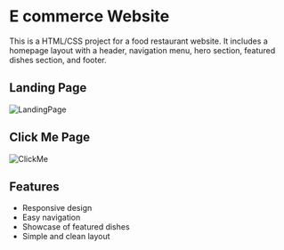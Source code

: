 # E commerce Website

This is a HTML/CSS project for a food restaurant website. It includes a homepage layout with a header, navigation menu, hero section, featured dishes section, and footer.

## Landing Page

![LandingPage](https://github.com/rakeshvanam2/ecomweb/assets/121307250/5b137742-680a-4092-afac-42d7dded42ba)

## Click Me Page

![ClickMe](https://github.com/rakeshvanam2/ecomweb/assets/121307250/527cc86e-95b8-4b80-a2bc-e66efed60967)

## Features

- Responsive design
- Easy navigation
- Showcase of featured dishes
- Simple and clean layout





